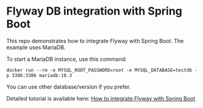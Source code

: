 # Flyway DB integration with Spring Boot

This repo demonstrates how to integrate Flyway with Spring Boot. 
The example uses MariaDB. 

To start a MariaDB instance, use this command:

```shell
docker run --rm -e MYSQL_ROOT_PASSWORD=root -e MYSQL_DATABASE=testdb -p 3306:3306 mariadb:10.3
```

You can use other database/version if you prefer. 

Detailed tutorial is available here: [How to integrate Flyway with Spring Boot](https://datmt.com/backend/java/spring/flyway-spring-boot-integration-guide/)